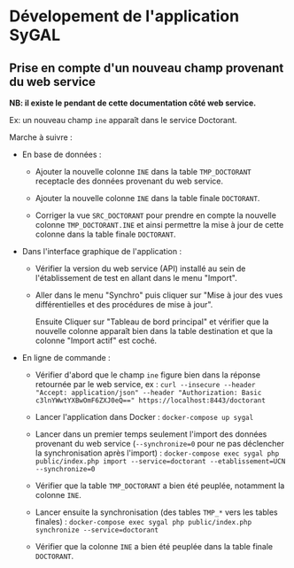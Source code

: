 Dévelopement de l'application SyGAL
===================================

Prise en compte d'un nouveau champ provenant du web service
-----------------------------------------------------------

**NB: il existe le pendant de cette documentation côté web service.**

Ex: un nouveau champ `ine` apparaît dans le service Doctorant.

Marche à suivre :

- En base de données :

    - Ajouter la nouvelle colonne `INE` dans la table `TMP_DOCTORANT` receptacle des données provenant du web service.

    - Ajouter la nouvelle colonne `INE` dans la table finale `DOCTORANT`.

    - Corriger la vue `SRC_DOCTORANT` pour prendre en compte la nouvelle colonne `TMP_DOCTORANT.INE` et ainsi
      permettre la mise à jour de cette colonne dans la table finale `DOCTORANT`.
  
- Dans l'interface graphique de l'application :

    - Vérifier la version du web service (API) installé au sein de l'établissement de test en allant 
      dans le menu "Import".
  
    - Aller dans le menu "Synchro" puis cliquer sur 
      "Mise à jour des vues différentielles et des procédures de mise à jour".
  
      Ensuite Cliquer sur "Tableau de bord principal" et vérifier que la nouvelle colonne apparaît bien dans la table 
      destination et que la colonne "Import actif" est coché.
      
- En ligne de commande :

    - Vérifier d'abord que le champ `ine` figure bien dans la réponse retournée par le web service, ex :
      `curl --insecure --header "Accept: application/json" --header "Authorization: Basic c3lnYWwtYXBwOmF6ZXJ0eQ==" https://localhost:8443/doctorant`
      
    - Lancer l'application dans Docker :
      `docker-compose up sygal`

    - Lancer dans un premier temps seulement l'import des données provenant du web service 
      (`--synchronize=0` pour ne pas déclencher la synchronisation après l'import) :
      `docker-compose exec sygal php public/index.php import --service=doctorant --etablissement=UCN --synchronize=0`
      
    - Vérifier que la table `TMP_DOCTORANT` a bien été peuplée, notamment la colonne `INE`.
    
    - Lancer ensuite la synchronisation (des tables `TMP_*` vers les tables finales) :
      `docker-compose exec sygal php public/index.php synchronize --service=doctorant`
      
    - Vérifier que la colonne `INE` a bien été peuplée dans la table finale `DOCTORANT`.
